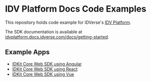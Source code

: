 # IDV Platform Docs Code Examples

This repository holds code example for IDVerse's [IDV Platform](https://idvplatform.docs.idverse.com/docs/idv-platform-overview).

The SDK documentation is available at [idvplatform.docs.idverse.com/docs/getting-started](https://idvplatform.docs.idverse.com/docs/getting-started).

## Example Apps

- [IDKit Core Web SDK using Angular](./sdk-integration-examples/web-sdk/angular)
- [IDKit Core Web SDK using React](./sdk-integration-examples/web-sdk/react)
- [IDKit Core Web SDK using Vue](./sdk-integration-examples/web-sdk/vue)
